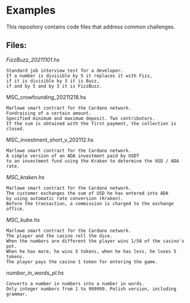 # Examples
This repository contains code files that address common challenges.


## Files:


_FizzBuzz_20211101.hs_
```
Standard job interview test for a developer.
If a number is divisible by 5 it replaces it with Fizz, 
if it is divisible by 3 it is Buzz, 
if and by 5 and by 3 it is FizzBuzz.
```

MSC_crowfounding_20211218.hs
```
Marlowe smart contract for the Cardano network.
Fundraising of a certain amount. 
Specified minimum and maximum deposit. Two contributors. 
If the sum is obtained with the first payment, the collection is closed.
```

MSC_investment_short_v_202112.hs
```
Marlowe smart contract for the Cardano network.
A simple version of an ADA investment paid by USDT
to an investment fund using the Kraken to determine the USD / ADA rate.
```

_MSC_kraken.hs_
```
Marlowe smart contract for the Cardano network.
The customer exchanges the sum of USD he has entered into ADA 
by using automatic rate conversion (Kraken).
Before the transaction, a commission is charged to the exchange office.
```

_MSC_kube.hs_
```
Marlowe smart contract for the Cardano network.
The player and the casino roll the dice. 
When the numbers are different the player wins 1/50 of the casino's pot. 
When he has more, he wins 5 tokens, when he has less, he loses 5 tokens. 
The player pays the casino 1 token for entering the game.
```

_number_in_words_pl.hs_
```
Converts a number in numbers into a number in words. 
Only integer numbers from 1 to 999999. Polish version, including grammar.
```

